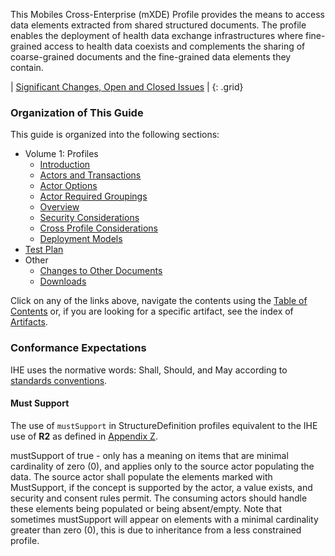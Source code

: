 
This Mobiles Cross-Enterprise (mXDE) Profile provides the means to access data elements extracted from shared
structured documents. The profile enables the deployment of health data
exchange infrastructures where fine-grained access to health data
coexists and complements the sharing of coarse-grained documents and the
fine-grained data elements they contain.

<div markdown="1" class="stu-note">

| [Significant Changes, Open and Closed Issues](issues.html) |
{: .grid}

</div>

### Organization of This Guide
This guide is organized into the following sections:

- Volume 1: Profiles
  - [Introduction](volume-1.html)
  - [Actors and Transactions](volume-1.html#1451-mxde-actors-transactions-and-content-modules)
  - [Actor Options](volume-1.html#1452-mxde-actor-options)
  - [Actor Required Groupings](volume-1.html#1453-mxde-required-actor-groupings)
  - [Overview](volume-1.html#1454-mxde-overview)
  - [Security Considerations](volume-1.html#1455-mxde-security-considerations)
  - [Cross Profile Considerations](volume-1.html#1456-mxde-cross-profile-considerations)
  - [Deployment Models](volume-1.html#1457-deployment-models)
- [Test Plan](testplan.html)
- Other
  - [Changes to Other Documents](other.html)
  - [Downloads](downloads.html)

Click on any of the links above, navigate the contents using the [Table of Contents](toc.html) or,
if you are looking for a specific artifact, see the index of [Artifacts](artifacts.html).

### Conformance Expectations

IHE uses the normative words: Shall, Should, and May according to [standards conventions](https://profiles.ihe.net/GeneralIntro/ch-E.html).

#### Must Support

The use of ```mustSupport``` in StructureDefinition profiles equivalent to the IHE use of **R2** as defined in [Appendix Z](https://profiles.ihe.net/ITI/TF/Volume2/ch-Z.html#z.10-profiling-conventions-for-constraints-on-fhir).

mustSupport of true - only has a meaning on items that are minimal cardinality of zero (0), and applies only to the source actor populating the data. The source actor shall populate the elements marked with MustSupport, if the concept is supported by the actor, a value exists, and security and consent rules permit.
The consuming actors should handle these elements being populated or being absent/empty.
Note that sometimes mustSupport will appear on elements with a minimal cardinality greater than zero (0), this is due to inheritance from a less constrained profile.
